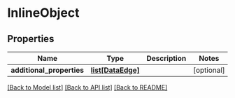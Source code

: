 # InlineObject

## Properties
Name | Type | Description | Notes
------------ | ------------- | ------------- | -------------
**additional_properties** | [**list[DataEdge]**](DataEdge.md) |  | [optional] 

[[Back to Model list]](../README.md#documentation-for-models) [[Back to API list]](../README.md#documentation-for-api-endpoints) [[Back to README]](../README.md)


